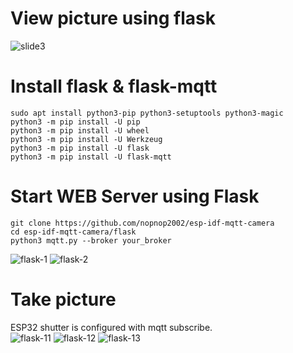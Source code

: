 # View picture using flask

![slide3](https://user-images.githubusercontent.com/6020549/187050703-8df7abac-a3b7-4272-b412-ad2455f75e96.JPG)


# Install flask & flask-mqtt
```
sudo apt install python3-pip python3-setuptools python3-magic
python3 -m pip install -U pip
python3 -m pip install -U wheel
python3 -m pip install -U Werkzeug
python3 -m pip install -U flask
python3 -m pip install -U flask-mqtt
```

# Start WEB Server using Flask
```
git clone https://github.com/nopnop2002/esp-idf-mqtt-camera
cd esp-idf-mqtt-camera/flask
python3 mqtt.py --broker your_broker
```

![flask-1](https://user-images.githubusercontent.com/6020549/187050721-f6df2b73-229d-49ff-9521-28bffcfdafc7.jpg)
![flask-2](https://user-images.githubusercontent.com/6020549/187050723-e6b25085-be47-4a49-80d4-c6d971d5948c.jpg)


# Take picture
ESP32 shutter is configured with mqtt subscribe.   
![flask-11](https://user-images.githubusercontent.com/6020549/187050741-bd27e1e5-cee1-46c8-98f2-bd9cc91dbf88.jpg)
![flask-12](https://user-images.githubusercontent.com/6020549/187050744-c2da31c2-7e46-4996-aa6a-afa5e33c1377.jpg)
![flask-13](https://user-images.githubusercontent.com/6020549/187050745-a4ee65c8-2b0c-476b-8ea3-9c57af66c3d8.jpg)

